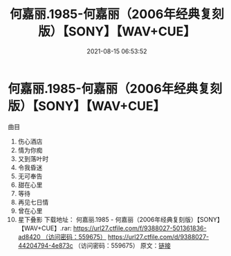 ﻿---
title: 何嘉丽.1985-何嘉丽（2006年经典复刻版）【SONY】【WAV+CUE】
date: 2021-08-15 06:53:52
categories: WAV车载音乐、镜像
tags: 华语中文
---
# 何嘉丽.1985-何嘉丽（2006年经典复刻版）【SONY】【WAV+CUE】

曲目
01. 伤心酒店
02. 情为你痴
03. 又到落叶时
04. 令我昏迷
05. 无可奉告
06. 甜在心里
07. 等待
08. 再见七日情
09. 曾在心里
10. 星下叠影
下载地址：
何嘉丽.1985 -
何嘉丽（2006年经典复刻版）【SONY】【WAV+CUE】.rar: https://url27.ctfile.com/f/9388027-501361836-ad8420 （访问密码：559675）
https://url27.ctfile.com/d/9388027-44204794-4e873c
（访问密码：559675）
原文：[链接](https://blog.sina.com.cn/s/blog_1647c7e7601030tdj.html)